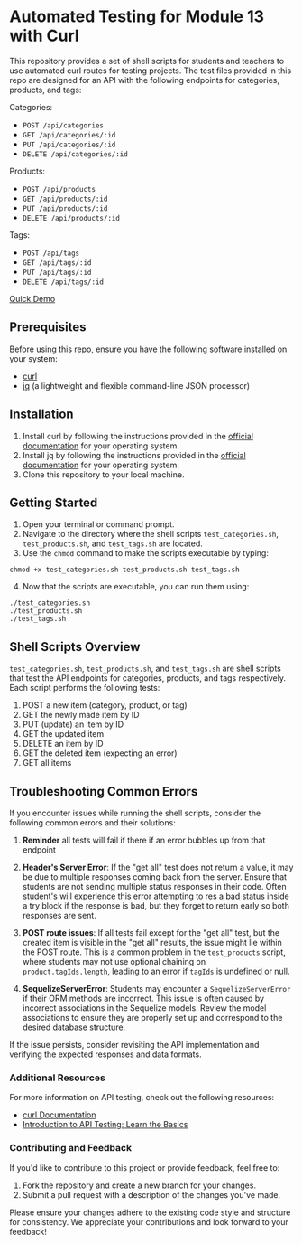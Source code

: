 # Automated Testing for Module 13 with Curl

This repository provides a set of shell scripts for students and teachers to use automated curl routes for testing projects. The test files provided in this repo are designed for an API with the following endpoints for categories, products, and tags:

Categories:
- `POST /api/categories`
- `GET /api/categories/:id`
- `PUT /api/categories/:id`
- `DELETE /api/categories/:id`

Products:
- `POST /api/products`
- `GET /api/products/:id`
- `PUT /api/products/:id`
- `DELETE /api/products/:id`

Tags:
- `POST /api/tags`
- `GET /api/tags/:id`
- `PUT /api/tags/:id`
- `DELETE /api/tags/:id`

[Quick Demo](https://www.loom.com/share/1b133c22c9c141b3a78214d58e526cf0)

## Prerequisites

Before using this repo, ensure you have the following software installed on your system:

- [curl](https://curl.se/download.html)
- [jq](https://stedolan.github.io/jq/download/) (a lightweight and flexible command-line JSON processor)

## Installation

1. Install curl by following the instructions provided in the [official documentation](https://curl.se/download.html) for your operating system.
2. Install jq by following the instructions provided in the [official documentation](https://stedolan.github.io/jq/download/) for your operating system.
3. Clone this repository to your local machine.

## Getting Started

1. Open your terminal or command prompt.
2. Navigate to the directory where the shell scripts `test_categories.sh`, `test_products.sh`, and `test_tags.sh` are located.
3. Use the `chmod` command to make the scripts executable by typing:
```
chmod +x test_categories.sh test_products.sh test_tags.sh
```
4. Now that the scripts are executable, you can run them using:
```
./test_categories.sh
./test_products.sh
./test_tags.sh
```

## Shell Scripts Overview

`test_categories.sh`, `test_products.sh`, and `test_tags.sh` are shell scripts that test the API endpoints for categories, products, and tags respectively. Each script performs the following tests:

1. POST a new item (category, product, or tag)
2. GET the newly made item by ID
3. PUT (update) an item by ID
4. GET the updated item
5. DELETE an item by ID
6. GET the deleted item (expecting an error)
7. GET all items

## Troubleshooting Common Errors

If you encounter issues while running the shell scripts, consider the following common errors and their solutions:

1. **Reminder**  all tests will fail if there if an error bubbles up from that endpoint 

1. **Header's Server Error**: If the "get all" test does not return a value, it may be due to multiple responses coming back from the server. Ensure that students are not sending multiple status responses in their code. Often student's will experience this error attempting to res a bad status inside a try block if the response is bad, but they forget to return early so both responses are sent.

2. **POST route issues**: If all tests fail except for the "get all" test, but the created item is visible in the "get all" results, the issue might lie within the POST route. This is a common problem in the `test_products` script, where students may not use optional chaining on `product.tagIds.length`, leading to an error if `tagIds` is undefined or null.

3. **SequelizeServerError**: Students may encounter a `SequelizeServerError` if their ORM methods are incorrect. This issue is often caused by incorrect associations in the Sequelize models. Review the model associations to ensure they are properly set up and correspond to the desired database structure.

If the issue persists, consider revisiting the API implementation and verifying the expected responses and data formats.

### Additional Resources

For more information on API testing, check out the following resources:

- [curl Documentation](https://curl.se/docs/)
- [Introduction to API Testing: Learn the Basics](https://www.softwaretestinghelp.com/api-testing-tutorial/)

### Contributing and Feedback

If you'd like to contribute to this project or provide feedback, feel free to:

1. Fork the repository and create a new branch for your changes.
2. Submit a pull request with a description of the changes you've made.

Please ensure your changes adhere to the existing code style and structure for consistency. We appreciate your contributions and look forward to your feedback!



